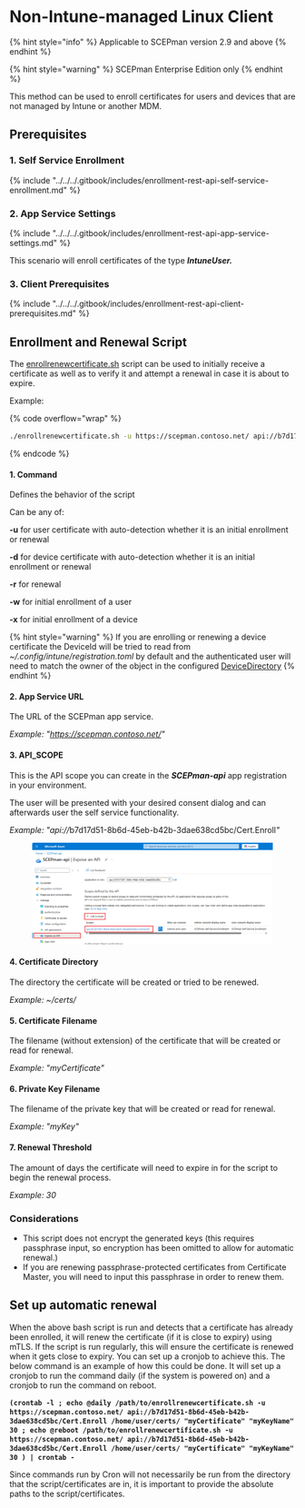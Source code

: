 # Non-Intune-managed Linux Client

{% hint style="info" %}
Applicable to SCEPman version 2.9 and above
{% endhint %}

{% hint style="warning" %}
SCEPman Enterprise Edition only
{% endhint %}

This method can be used to enroll certificates for users and devices that are not managed by Intune or another MDM.

## Prerequisites

### 1. Self Service Enrollment

{% include "../../../.gitbook/includes/enrollment-rest-api-self-service-enrollment.md" %}



### 2. App Service Settings

{% include "../../../.gitbook/includes/enrollment-rest-api-app-service-settings.md" %}

This scenario will enroll certificates of the type _**IntuneUser.**_

### **3. Client Prerequisites**

{% include "../../../.gitbook/includes/enrollment-rest-api-client-prerequisites.md" %}



## Enrollment and Renewal Script

The [enrollrenewcertificate.sh](https://github.com/scepman/csr-request/blob/main/enroll-certificate/enrollrenewcertificate.sh) script can be used to initially receive a certificate as well as to verify it and attempt a renewal in case it is about to expire.

Example:

{% code overflow="wrap" %}
```bash
./enrollrenewcertificate.sh -u https://scepman.contoso.net/ api://b7d17d51-8b6d-45eb-b42b-3dae638cd5bc/Cert.Enroll ~/certs/ "myCertificate" "myKey" 30
```
{% endcode %}

#### 1. Command

Defines the behavior of the script

Can be any of:

**-u** for user certificate with auto-detection whether it is an initial enrollment or renewal

**-d** for device certificate with auto-detection whether it is an initial enrollment or renewal

**-r** for renewal

**-w** for initial enrollment of a user

**-x** for initial enrollment of a device

{% hint style="warning" %}
If you are enrolling or renewing a device certificate the DeviceId will be tried to read from _\~/.config/intune/registration.toml_ by default and the authenticated user will need to match the owner of the object in the configured [DeviceDirectory](https://docs.scepman.com/advanced-configuration/application-settings/intune-validation#appconfig-intunevalidation-devicedirectory)
{% endhint %}



#### 2. App Service URL

The URL of the SCEPman app service.

_Example: "https://scepman.contoso.net/"_

#### 3. API\_SCOPE

This is the API scope you can create in the _**SCEPman-api**_ app registration in your environment.

The user will be presented with your desired consent dialog and can afterwards user the self service functionality.

_Example: "api://_&#x62;7d17d51-8b6d-45eb-b42b-3dae638cd5bc/Cert.Enrol&#x6C;_"_

<figure><img src="../../../.gitbook/assets/image (30).png" alt=""><figcaption></figcaption></figure>

#### 4. Certificate Directory

The directory the certificate will be created or tried to be renewed.

_Example: \~/certs/_

#### 5. Certificate Filename

The filename (without extension) of the certificate that will be created or read for renewal.

_Example: "myCertificate"_

#### 6. Private Key Filename

The filename of the private key that will be created or read for renewal.

_Example: "myKey"_

#### 7. Renewal Threshold

The amount of days the certificate will need to expire in for the script to begin the renewal process.

_Example: 30_



### Considerations

* This script does not encrypt the generated keys (this requires passphrase input, so encryption has been omitted to allow for automatic renewal.)
* If you are renewing passphrase-protected certificates from Certificate Master, you will need to input this passphrase in order to renew them.

## Set up automatic renewal

When the above bash script is run and detects that a certificate has already been enrolled, it will renew the certificate (if it is close to expiry) using mTLS. If the script is run regularly, this will ensure the certificate is renewed when it gets close to expiry. You can set up a cronjob to achieve this. The below command is an example of how this could be done. It will set up a cronjob to run the command daily (if the system is powered on) and a cronjob to run the command on reboot.

<pre data-overflow="wrap"><code><strong>(crontab -l ; echo @daily /path/to/enrollrenewcertificate.sh -u https://scepman.contoso.net/ api://b7d17d51-8b6d-45eb-b42b-3dae638cd5bc/Cert.Enroll /home/user/certs/ "myCertificate" "myKeyName" 30 ; echo @reboot /path/to/enrollrenewcertificate.sh -u https://scepman.contoso.net/ api://b7d17d51-8b6d-45eb-b42b-3dae638cd5bc/Cert.Enroll /home/user/certs/ "myCertificate" "myKeyName" 30 ) | crontab -
</strong></code></pre>

Since commands run by Cron will not necessarily be run from the directory that the script/certificates are in, it is important to provide the absolute paths to the script/certificates.&#x20;
